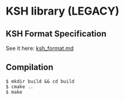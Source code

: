 KSH library (LEGACY)
====================================

## KSH Format Specification

See it here: [ksh_format.md](ksh_format.md)

## Compilation

```
$ mkdir build && cd build
$ cmake ..
$ make
```
